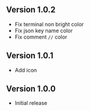 ## Version 1.0.2

- Fix terminal non bright color
- Fix json key name color
- Fix comment `//` color

## Version 1.0.1

- Add icon

## Version 1.0.0

- Initial release
